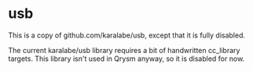# usb

This is a copy of github.com/karalabe/usb, except that it is fully disabled.

The current karalabe/usb library requires a bit of handwritten cc_library targets. 
This library isn't used in Qrysm anyway, so it is disabled for now.